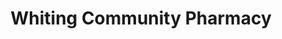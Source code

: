 ---
title: "Whiting Community Pharmacy"
url: /whiting/whiting-community-pharmacy/
shop: Drogerie
---
